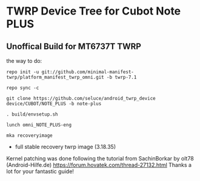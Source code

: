 TWRP Device Tree for Cubot Note PLUS
===========
Unoffical Build for MT6737T TWRP 
------------------

the way to do:
```
repo init -u git://github.com/minimal-manifest-twrp/platform_manifest_twrp_omni.git -b twrp-7.1

repo sync -c

git clone https://github.com/seluce/android_twrp_device device/CUBOT/NOTE_PLUS -b note-plus

. build/envsetup.sh

lunch omni_NOTE_PLUS-eng

mka recoveryimage
```

- full stable recovery twrp image (3.18.35)

Kernel patching was done following the tutorial from SachinBorkar by olt78 (Android-Hilfe.de)
https://forum.hovatek.com/thread-27132.html
Thanks a lot for your fantastic guide!
